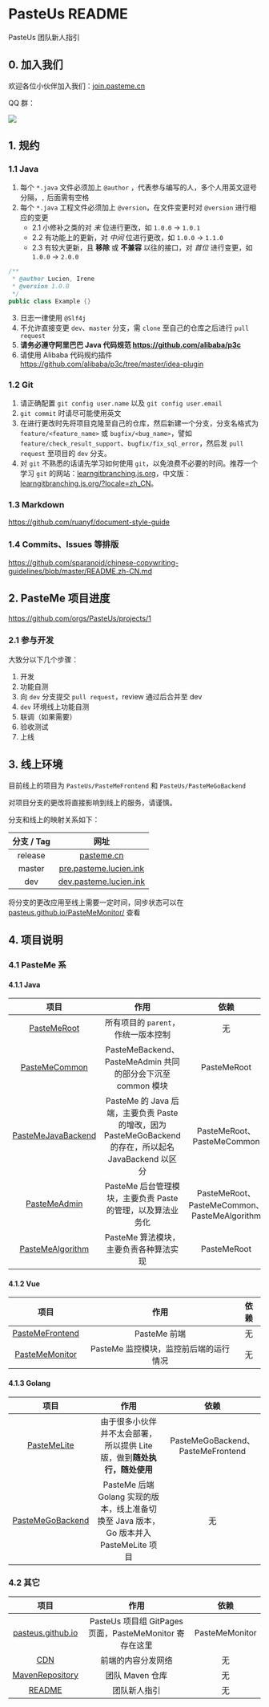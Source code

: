 # PasteUs README

PasteUs 团队新人指引

## 0. 加入我们

欢迎各位小伙伴加入我们：[join.pasteme.cn](https://www.wjx.top/jq/46847776.aspx)

QQ 群：

![](https://cdn.jsdelivr.net/gh/PasteUs/CDN@0.0.60/screenshot/pasteme/PasteUsQQGroup.JPG)

## 1. 规约

### 1.1 Java

1. 每个 `*.java` 文件必须加上 `@author` ，代表参与编写的人，多个人用英文逗号分隔，`,` 后面需有空格
2. 每个 `*.java` 工程文件必须加上 `@version`，在文件变更时对 `@version` 进行相应的变更
    + 2.1 小修补之类的对 *末* 位进行更改，如 `1.0.0` -> `1.0.1`
    + 2.2 有功能上的更新，对 *中间* 位进行更改，如 `1.0.0` -> `1.1.0`
    + 2.3 有较大更新，且 **移除** 或 **不兼容** 以往的接口，对 *首位* 进行变更，如 `1.0.0` -> `2.0.0`

```java
/**
 * @author Lucien, Irene
 * @version 1.0.0
 */
public class Example {}
```

3. 日志一律使用 `@Slf4j`
4. 不允许直接变更 `dev`、`master` 分支，需 `clone` 至自己的仓库之后进行 `pull request`
5. **请务必遵守阿里巴巴 Java 代码规范 https://github.com/alibaba/p3c**
6. 请使用 Alibaba 代码规约插件 https://github.com/alibaba/p3c/tree/master/idea-plugin

### 1.2 Git

1. 请正确配置 `git config user.name` 以及 `git config user.email`
2. `git commit` 时请尽可能使用英文
3. 在进行更改时先将项目克隆至自己的仓库，然后新建一个分支，分支名格式为 `feature/<feature_name>` 或 `bugfix/<bug_name>`，譬如 `feature/check_result_support`、`bugfix/fix_sql_error`，然后发 `pull request` 至项目的 `dev` 分支。
4. 对 `git` 不熟悉的话请先学习如何使用 `git`，以免浪费不必要的时间。推荐一个学习 `git` 的网站：[learngitbranching.js.org](https://learngitbranching.js.org/)，中文版：[learngitbranching.js.org/?locale=zh_CN](https://learngitbranching.js.org/?locale=zh_CN)。

### 1.3 Markdown

https://github.com/ruanyf/document-style-guide

### 1.4 Commits、Issues 等排版

https://github.com/sparanoid/chinese-copywriting-guidelines/blob/master/README.zh-CN.md

## 2. PasteMe 项目进度

https://github.com/orgs/PasteUs/projects/1

### 2.1 参与开发

大致分以下几个步骤：

1. 开发
2. 功能自测
3. 向 `dev` 分支提交 `pull request`，review 通过后合并至 dev
4. `dev` 环境线上功能自测
5. 联调（如果需要）
6. 验收测试
7. 上线


## 3. 线上环境

目前线上的项目为 `PasteUs/PasteMeFrontend` 和 `PasteUs/PasteMeGoBackend`

对项目分支的更改将直接影响到线上的服务，请谨慎。

分支和线上的映射关系如下：

| 分支 / Tag | 网址 |
| :---: | :---: |
| release | [pasteme.cn](https://pasteme.cn) |
| master | [pre.pasteme.lucien.ink](http://pre.pasteme.lucien.ink) |
| dev | [dev.pasteme.lucien.ink](http://dev.pasteme.lucien.ink) |

将分支的更改应用至线上需要一定时间，同步状态可以在 [pasteus.github.io/PasteMeMonitor/](https://pasteus.github.io/PasteMeMonitor/) 查看


## 4. 项目说明

### 4.1 PasteMe 系

#### 4.1.1 Java

| 项目 | 作用 | 依赖 |
| :---: | :---: | :---: |
| [PasteMeRoot](https://github.com/PasteUs/PasteMeRoot) | 所有项目的 `parent`，作统一版本控制 | 无 |
| [PasteMeCommon](https://github.com/PasteUs/PasteMeCommon) | PasteMeBackend、PasteMeAdmin 共同的部分会下沉至 common 模块 | PasteMeRoot |
| [PasteMeJavaBackend](https://github.com/PasteUs/PasteMeJavaBackend) | PasteMe 的 Java 后端，主要负责 Paste 的增改，因为 PasteMeGoBackend 的存在，所以起名 JavaBackend 以区分 | PasteMeRoot、PasteMeCommon |
| [PasteMeAdmin](https://github.com/PasteUs/PasteMeAdmin) | PasteMe 后台管理模块，主要负责 Paste 的管理，以及算法业务化 | PasteMeRoot、PasteMeCommon、PasteMeAlgorithm |
| [PasteMeAlgorithm](https://github.com/PasteUs/PasteMeAlgorithm) | PasteMe 算法模块，主要负责各种算法实现 | PasteMeRoot |

#### 4.1.2 Vue

| 项目 | 作用 | 依赖 |
| :---: | :---: | :---: |
| [PasteMeFrontend](https://github.com/PasteUs/PasteMeFrontend) | PasteMe 前端 | 无 |
| [PasteMeMonitor](https://github.com/PasteUs/PasteMeMonitor) | PasteMe 监控模块，监控前后端的运行情况 | 无 |

#### 4.1.3 Golang

| 项目 | 作用 | 依赖 |
| :---: | :---: | :---: |
| [PasteMeLite](https://github.com/PasteUs/PasteMeLite) | 由于很多小伙伴并不太会部署，所以提供 Lite 版，做到**随处执行，随处使用** | PasteMeGoBackend、PasteMeFrontend |
| [PasteMeGoBackend](https://github.com/PasteUs/PasteMeGoBackend) | PasteMe 后端 Golang 实现的版本，线上准备切换至 Java 版本，Go 版本并入 PasteMeLite 项目 | 无 |

### 4.2 其它

| 项目 | 作用 | 依赖 |
| :---: | :---: | :---: |
| [pasteus.github.io](https://github.com/PasteUs/pasteus.github.io) | PasteUs 项目组 GitPages 页面，PasteMeMonitor 寄存在这里 | PasteMeMonitor |
| [CDN](https://github.com/PasteUs/CDN) | 前端的内容分发网络 | 无 |
| [MavenRepository](https://github.com/PasteUs/MavenRepository) | 团队 Maven 仓库 | 无 |
| [README](https://github.com/PasteUs/README) | 团队新人指引 | 无 |
